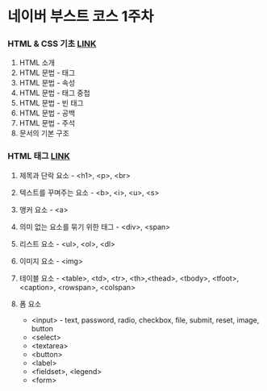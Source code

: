 # 네이버 부스트 코스 1주차

### HTML & CSS 기초 [LINK](https://github.com/sorious77/NAVER_BOOSTCOURSE_WEBUI/tree/master/1.HTML%26CSS%EA%B8%B0%EC%B4%88/1.HTML-Introduction)

1. HTML 소개
2. HTML 문법 - 태그
3. HTML 문법 - 속성
4. HTML 문법 - 태그 중첩
5. HTML 문법 - 빈 태그
6. HTML 문법 - 공백
7. HTML 문법 - 주석
8. 문서의 기본 구조



### HTML 태그 [LINK](https://github.com/sorious77/NAVER_BOOSTCOURSE_WEBUI/tree/master/1.HTML%26CSS기초/2.HTML-tag)

1. 제목과 단락 요소 - \<h1>, \<p>, \<br>
2. 텍스트를 꾸며주는 요소 - \<b>, \<i>, \<u>, \<s>
3. 앵커 요소 - \<a>
4. 의미 없는 요소를 묶기 위한 태그 - \<div>, \<span>

5. 리스트 요소 - \<ul>, \<ol>, \<dl>
6. 이미지 요소 - \<img>
7. 테이블 요소 - \<table>, \<td>, \<tr>, \<th>,\<thead>, \<tbody>, \<tfoot>, \<caption>, \<rowspan>, \<colspan>

8. 폼 요소 
   - \<input> - text, password, radio, checkbox, file, submit, reset, image, button
   - \<select>
   - \<textarea>
   - \<button>
   - \<label>
   - \<fieldset>, \<legend>
   - \<form>